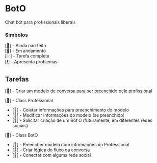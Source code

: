 # BotO
Chat bot para profissionais liberais

### Simbolos
 [🔴] - Ainda não feita\
 [🔵] - Em andamento\
 [✅] - Tarefa completa\
 [❗] - Apresenta problemas

## Tarefas

[🔴] - Criar um modelo de conversa para ser preenchido pelo profissional

[🔵] - Class Professional
 - [🔴] - Coletar informações para preenchimento do modelo
 - [🔴] - Modificar informações do modelo (se preenchido)
 - [🔴] - Solicitar criação de um Bot'O (futuramente, em diferentes redes sociais)

[🔴] - Class BotO
 - [🔴] - Preencher modelo com informações do Professional
 - [🔴] - Criar lógica do fluxo da conversa 
 - [🔴] - Conectar com alguma rede social
